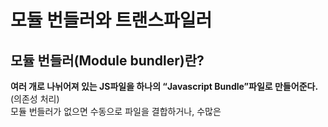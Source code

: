 # 모듈 번들러와 트랜스파일러
## 모듈 번들러(Module bundler)란?
**여러 개로 나뉘어져 있는 JS파일을 하나의 “Javascript Bundle”파일로 만들어준다.**(의존성 처리)  
모듈 번들러가 없으면 수동으로 파일을 결합하거나, 수많은 <script>태그를 사용하여 자바 스크립트를 HTML로 로드해야 한다.

**모듈 번들러**(module bundler)는 **Module + Bundling**이 혼합된 단어인데, 모듈은 '분리된 코드 조각'을 의미하고 번들링은 '묶는다'는 의미입니다.

모듈 번들러는 웹 애플리케이션을 개발할 때 자바스크립트 **모듈들을 하나의 번들 파일로 묶어주는 도구**입니다. 이것을 통해서 여러 개의 자바스크립트 파일을 하나의 파일로 번들링하여 브라우저에서 불러오는 요청 수를 줄이고, 애플리케이션의 로딩 속도를 향상시킬 수 있습니다.

모듈 번들러는 주로 CommonJS나 AMD와 같은 모듈 시스템을 지원하며, 이러한 모듈 시스템에서는 각 모듈이 독립적으로 존재하며, 다른 모듈과의 의존성을 가지고 있습니다. 이러한 의존성 관계를 분석하여 필요한 모듈들을 하나의 번들 파일로 묶어주는 것이 모듈 번들러의 주요 기능입니다.

대표적인 모듈 번들러로는 **Webpack, Rollup, Parcel** 등이 있으며, 이들은 각각 다양한 기능과 설정을 제공합니다. Webpack은 모듈 번들링을 비롯한 다양한 기능을 제공하며, Rollup은 작은 라이브러리나 프로젝트에 적합하며, Parcel은 구성 없이 쉽게 사용할 수 있습니다.


### :heavy_check_mark: 모듈 번들러를 통한 이점  
- 번들러를 사용하기 이전까지는, HTML, JS 를 파싱하며 읽다가 다시 서버에 요청을 보내 필요한 자원을 받는 과정이 반복되었다면, 번들러를 통해 같은 확장자 파일을 묶어서 요청-응답을 받기 때문에 네트워크적으로 비용이 줄게 된다.
- 빌드 시 파일끼리의 의존성을 미리 확인하는 작업이 이루어져, 알아서 파일을 불러오기 때문에 기존 파싱을 통해 파일을 불러오는 것보다 페이지 로딩이 훨씬 빠르다.
### :heavy_check_mark: 번들러 없을때 단점

- 필요한 코드와 적절한 로드 순서를 추적해야한다.
- <script>태그가 여러 개인 경우 서버 호출이 많아져 성능이 저하된다.
- 수많은 수작업이 필요하다.

번들러를 이용하여 결합, 축소 (코드를 더 작고 효율적으로), 코드 분할 (초기 로드시간을 축소) 및 Javascript를 로드하는 프로세스를 자동화한다. 
번들러로는 Webpack, Parcel, Rollup 등이 있다.



## 트랜스파일러(Transpiler)란?
**트랜스파일링(Transpiling)이란 어떤 특정 언어로 작성된 소스 코드를 다른 언어의 소스 코드로 변환하는 것을 말한다.**  
이를 해주는 것이 트랜스파일러(Transpiler)이다. 트랜스파일러가 필요한 이유는 지원하지 않는 언어를 지원하는 다른 언어로 변환하기 위해서 이다.
### 트랜스파일러의 등장 배경
브라우저는 크롬만 있는 것이 아니다. 현재에는 브라우저간 호환성이 많이 높아진 편이지만, 익스플로러와 크롬이 혼용되던 시절, 크롬에서는 잘 동작했던 것이 익스플로러에서는 동작하지 않는 문제가 빈번히 발생했다. 브라우저에서 호환되지 않는 사유가 다양해서 (ex. 언어 버전을 지원안함, webAPI가 다름) 익스플로러를 위한 작업 따로, 크롬을 위한 작업을 따로 하는 등 비 효율적인 작업 과정을 거쳐야 했다.

최근에는 리액트, 뷰와 같은 프레임워크, typescript 와 같이 문법적으로 변환시켜야 하는 서드 파티들을 필수적으로 사용하게 되면서, 트랜스파일링에 대한 필요성이 대두되었다.

### :heavy_check_mark: 트랜스파일러의 기능
대표적인 트랜스파일러인 바벨은 ES6 코드를, 이를 ES5 이하 코드 버전으로 변환시키기 위해 처음 등장하게 되었다. 모든 브라우저가 ES6 의 모든 기능을 사용할 수 있지는 않기 때문에 바벨을 사용하여 여러 브라우저 환경에서도 서비스가 동작할 수 있도록 도와준다.

- ES6+의 기능을 ES5 코드로 변환
- 리액트의 JSX를 자바스크립트 코드로 변환
- 타입스크립트를 자바스크립트로 변환
- sass를 CSS로 변환 등등..

ES6+나 JSX를 변환시키는 트랜스파일러로는 바벨(Babel)이 있으며 타입스크립트를 변환시키는 도구로는 타입스크립트 트랜스파일러가 있다.   
보통 모듈 번들러에 트랜스파일러를 추가해서 사용하는 방식을 사용한다

### 최근 모듈 번들러와 트랜스파일러의 동향
최근에는 바벨을 직접 사용하기 보다는 웹팩으로 통합해서 사용하는 경우가 더 많다.   
웹팩에는 번들링 시 JS 외에도 다양한 확장자를 번들링 할 수 있도록 도와주는 loader 가 존재하는데 babel-loader 를 사용하여 번들링 과정에서 트랜스 파일러가 일어날 수 있도록 해준다.  
개발 환경에서는 코드 수정마다, 번들링과 트랜스파일링을 이루어지기 때문에 크게 도움이 된다.


### 폴리필 polyfill
브라우저간 범용성을 위해 코드가 실행되지 않는 환경에서, 코드가 실행되도록 해당 환경에 존재하지 않는 빌트인, 메서드 등을 추가하는 작업을 말한다.
단, 컴파일 이전의 개발환경에서 작성하는 것은 자바스크립트 엔진이 이해하지 못할 수 있기 때문에, 런타임환경에서 자체적으로 주입하도록 한다.
